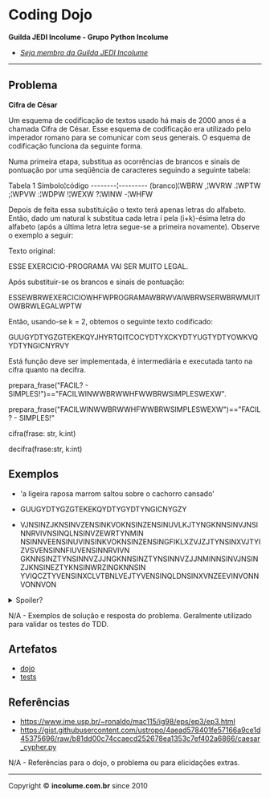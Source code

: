 # Coding Dojo

**Guilda JEDI Incolume - Grupo Python Incolume**

- _[Seja membro da Guilda JEDI Incolume](https://discord.gg/eBNamXVtBW)_

---

## Problema

**Cifra de César**

Um esquema de codificação de textos usado há mais de 2000 anos é a chamada Cifra de César. Esse esquema de codificação era utilizado pelo imperador romano para se comunicar com seus generais. O esquema de codificação funciona da seguinte forma.

Numa primeira etapa, substitua as ocorrências de brancos e sinais de pontuação por uma seqüência de caracteres seguindo a seguinte tabela:

Tabela 1
Símbolo¦código 
--------¦---------
(branco)¦WBRW
,¦WVRW
.¦WPTW
;¦WPVW
:¦WDPW
!¦WEXW
?¦WINW
-¦WHFW


Depois de feita essa substituição o texto terá apenas letras do alfabeto. Então, dado um natural k substitua cada letra i pela (i+k)-ésima letra do alfabeto (após a última letra letra segue-se a primeira novamente). Observe o exemplo a seguir:

Texto original:

ESSE EXERCICIO-PROGRAMA VAI SER MUITO LEGAL.

Após substituir-se os brancos e sinais de pontuação:

ESSEWBRWEXERCICIOWHFWPROGRAMAWBRWVAIWBRWSERWBRWMUITOWBRWLEGALWPTW

Então, usando-se k = 2, obtemos o seguinte texto codificado:

GUUGYDTYGZGTEKEKQYJHYRTQITCOCYDTYXCKYDTYUGTYDTYOWKVQYDTYNGICNYRVY

Está função deve ser implementada, é intermediária e executada tanto na cifra quanto na decifra.

prepara_frase("FACIL? - SIMPLES!")=="FACILWINWWBRWWHFWWBRWSIMPLESWEXW".

prepara_frase("FACILWINWWBRWWHFWWBRWSIMPLESWEXW")=="FACIL? - SIMPLES!"


cifra(frase: str, k:int)

decifra(frase:str, k:int)


## Exemplos

- 'a ligeira raposa marrom saltou sobre o cachorro cansado'

- GUUGYDTYGZGTEKEKQYDTYGYDTYNGICNYGZY

- VJNSINZJKNSINVZENSINKVOKNSINZENSINUVLKJTYNGKNNSINVJNSINNRVIVNSINQLNSINVZEWRTYNMIN
NSINNVEENSINUVINSINKVOKNSINZENSINGFIKLXZVJZJTYNSINXVJTYIZVSVENSINNFIUVENSINNRVIVN
GKNNSINZTYNSINNVZJJNGKNNSINZTYNSINNVZJJNMINNSINVJNSINZJKNSINEZTYKNSINWRZINGKNNSIN
YVIQCZTYVENSINXCLVTBNLVEJTYVENSINQLDNSINXVNZEEVINVONNVONNVON

<details> 
  <summary>Spoiler?</summary> 
   Considerar em caso de fatoração:

    > modo pythônico
    > sem condicionais 
    > estruturas performáticas
    > redução de complexidade ciclomática 
    > análise assintótica de algoritmos (big O)

</details>

N/A - Exemplos de solução e resposta do problema. Geralmente utilizado para validar os testes do TDD.

## Artefatos

- [dojo](__init__.py)
- [tests](test_20240909.py)


## Referências

- https://www.ime.usp.br/~ronaldo/mac115/ig98/eps/ep3/ep3.html
- https://gist.githubusercontent.com/ustropo/4aead578401fe57166a9ce1d45375696/raw/b81dd00c74ccaecd252678ea1353c7ef402a6866/caesar_cypher.py

N/A - Referências para o dojo, o problema ou para elicidações extras.

---

Copyright &copy; **incolume.com.br** since 2010